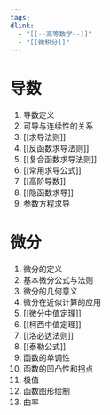 ```yaml
---
tags:
dlink:
  - "[[--高等数学--]]"
  - "[[微积分]]"
---
```

# 导数
1. 导数定义
2. 可导与连续性的关系
3. [[求导法则]]
4. [[反函数求导法则]]
5. [[复合函数求导法则]]
6. [[常用求导公式]]
7. [[高阶导数]]
8. [[隐函数求导]]
9. 参数方程求导

# 微分
1. 微分的定义
2. 基本微分公式与法则
3. 微分的几何意义
4. 微分在近似计算的应用
5. [[微分中值定理]]
6. [[柯西中值定理]]
7. [[洛必达法则]]
8. [[泰勒公式]]
9. 函数的单调性
10. 函数的凹凸性和拐点
11. 极值
12. 函数图形绘制
13. 曲率